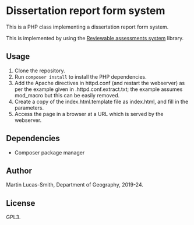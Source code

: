 Dissertation report form system
===============================

This is a PHP class implementing a dissertation report form system.

This is implemented by using the [Reviewable assessments system](https://github.com/camunigeog/reviewable-assessments/) library.


Usage
-----

1. Clone the repository.
2. Run `composer install` to install the PHP dependencies.
3. Add the Apache directives in httpd.conf (and restart the webserver) as per the example given in .httpd.conf.extract.txt; the example assumes mod_macro but this can be easily removed.
4. Create a copy of the index.html.template file as index.html, and fill in the parameters.
5. Access the page in a browser at a URL which is served by the webserver.


Dependencies
------------

* Composer package manager


Author
------

Martin Lucas-Smith, Department of Geography, 2019-24.


License
-------

GPL3.

